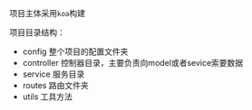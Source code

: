 项目主体采用`koa`构建

项目目录结构：
- config 整个项目的配置文件夹
- controller 控制器目录，主要负责向model或者sevice索要数据
- service 服务目录
- routes 路由文件夹
- utils 工具方法